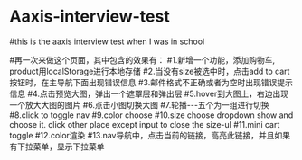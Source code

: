 # Aaxis-interview-test
#this is the aaxis interview test when I was in school

#再一次来做这个页面，其中包含的效果有：
#1.新增一个功能，添加购物车, product用localStorage进行本地存储
#2.当没有size被选中时，点击add to cart按钮时，在主导航下面出现错误信息
#3.邮件格式不正确或者为空时出现错误提示信息
#4.点击预览大图，弹出一个遮罩层和弹出层
#5.hover到大图上，右边出现一个放大大图的图片
#6.点击小图切换大图
#7.轮播---五个为一组进行切换
#8.click to toggle nav
#9.color choose
#10.size choose dropdown show and choose it. click other place except input to close the size-ul
#11.mini cart toggle
#12.color渲染
#13.nav导航中，点击当前的链接，高亮此链接，并且如果有下拉菜单，显示下拉菜单